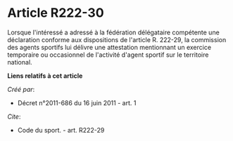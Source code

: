 # Article R222-30

Lorsque l'intéressé a adressé à la fédération délégataire compétente une déclaration conforme aux dispositions de l'article
R. 222-29, la commission des agents sportifs lui délivre une attestation mentionnant un exercice temporaire ou occasionnel de
l'activité d'agent sportif sur le territoire national.

**Liens relatifs à cet article**

_Créé par_:

  - Décret n°2011-686 du 16 juin 2011 - art. 1

_Cite_:

  - Code du sport. - art. R222-29
